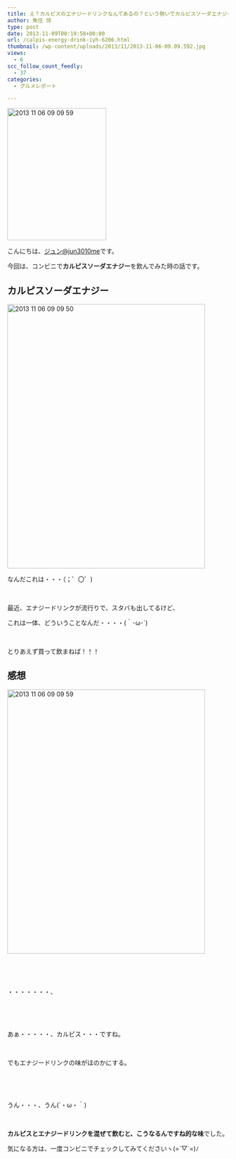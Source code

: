 ```yaml
---
title: え？カルピスのエナジードリンクなんてあるの？という勢いでカルピスソーダエナジーを飲んでみた
author: 魚住 惇
type: post
date: 2013-11-09T00:19:58+00:00
url: /calpis-energy-drink-iyh-6206.html
thumbnail: /wp-content/uploads/2013/11/2013-11-06-09.09.592.jpg
views:
  - 6
scc_follow_count_feedly:
  - 37
categories:
  - グルメレポート

---
```

<img decoding="async" loading="lazy" title="2013-11-06 09.09.59.jpg" src="/wp-content/uploads/2013/11/2013-11-06-09.09.59.jpg" alt="2013 11 06 09 09 59" width="225" height="300" border="0" />

<!--more-->

こんにちは、[ジュン@jun3010me][1]です。

今回は、コンビニで**カルピスソーダエナジー**を飲んでみた時の話です。

## カルピスソーダエナジー

<img decoding="async" loading="lazy" title="2013-11-06 09.09.50.jpg" src="/wp-content/uploads/2013/11/2013-11-06-09.09.50.jpg" alt="2013 11 06 09 09 50" width="450" height="600" border="0" /> 

なんだこれは・・・（；゜〇゜)

 

最近、エナジードリンクが流行りで、スタバも出してるけど、

これは一体、どういうことなんだ・・・・(｀･ω･´)

 

とりあえず買って飲まねば！！！

## 感想

<img decoding="async" loading="lazy" title="2013-11-06 09.09.59.jpg" src="/wp-content/uploads/2013/11/2013-11-06-09.09.591.jpg" alt="2013 11 06 09 09 59" width="450" height="600" border="0" /> 

 

 

・・・・・・・、

 

 

あぁ・・・・・、カルピス・・・ですね。

 

でもエナジードリンクの味がほのかにする。

 

 

うん・・・、うん(´・ω・｀)

 

**カルピスとエナジードリンクを混ぜて飲むと、こうなるんですね的な味**でした。

気になる方は、一度コンビニでチェックしてみてくださいヽ(=´▽\`=)ﾉ

 [1]: https://twitter.com/jun3010me